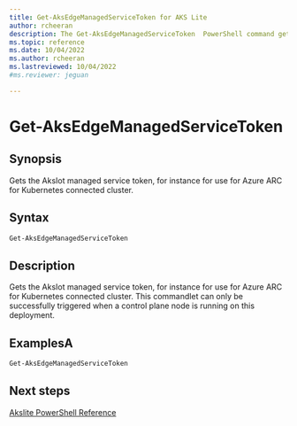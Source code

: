 ```yaml
---
title: Get-AksEdgeManagedServiceToken for AKS Lite
author: rcheeran
description: The Get-AksEdgeManagedServiceToken  PowerShell command gets the AksIot managed service token
ms.topic: reference
ms.date: 10/04/2022
ms.author: rcheeran 
ms.lastreviewed: 10/04/2022
#ms.reviewer: jeguan

---
```



# Get-AksEdgeManagedServiceToken

## Synopsis

Gets the AksIot managed service token, for instance for use for Azure ARC for Kubernetes connected cluster.

## Syntax

```powershell
Get-AksEdgeManagedServiceToken
```

## Description

Gets the AksIot managed service token, for instance for use for Azure ARC for Kubernetes connected cluster.
This commandlet can only be successfully triggered when a control plane node is running on this deployment.

## ExamplesA

```powershell
Get-AksEdgeManagedServiceToken
```

## Next steps

[Akslite PowerShell Reference](./index.md)
